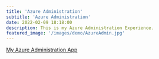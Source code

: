 ```yaml
---
title: 'Azure Administration'
subtitle: 'Azure Administration'
date: 2022-02-09 18:18:00
description: This is my Azure Administration Experience.
featured_image: '/images/demo/AzureAdmin.jpg'
---
```

[My Azure Administration App](https://MicrosoftPowerapps.pcservice.business)